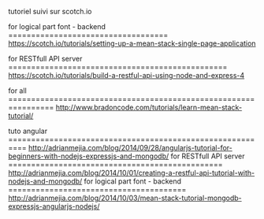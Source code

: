 tutoriel suivi sur scotch.io

for logical part font - backend ===================================
https://scotch.io/tutorials/setting-up-a-mean-stack-single-page-application 

for RESTfull API server ================================================
https://scotch.io/tutorials/build-a-restful-api-using-node-and-express-4

for all ================================================================
http://www.bradoncode.com/tutorials/learn-mean-stack-tutorial/

tuto angular ==========================================================
http://adrianmejia.com/blog/2014/09/28/angularjs-tutorial-for-beginners-with-nodejs-expressjs-and-mongodb/
for RESTfull API server ===============================================
http://adrianmejia.com/blog/2014/10/01/creating-a-restful-api-tutorial-with-nodejs-and-mongodb/
for logical part font - backend =======================================
http://adrianmejia.com/blog/2014/10/03/mean-stack-tutorial-mongodb-expressjs-angularjs-nodejs/